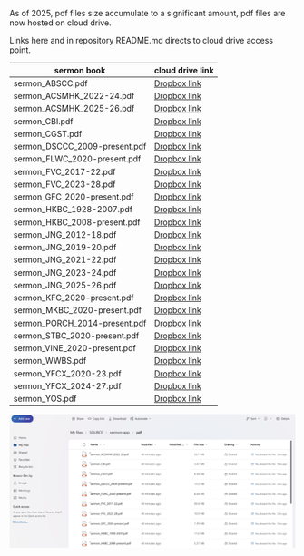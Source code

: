 As of 2025, pdf files size accumulate to a significant amount, pdf files are now hosted on cloud drive.

Links here and in repository README.md directs to cloud drive access point.

| sermon book                  | cloud drive link                                                                                                                                     |
|------------------------------|------------------------------------------------------------------------------------------------------------------------------------------------------|
|sermon_ABSCC.pdf              | [Dropbox link](https://www.dropbox.com/scl/fi/19vx8vaclognefpbo71wk/sermon_ABSCC.pdf?rlkey=v6lc4fi6s3mywoas8qodh07tz&st=aaunegub&dl=0)
|sermon_ACSMHK_2022-24.pdf     | [Dropbox link](https://www.dropbox.com/scl/fi/8ryvn7ulfd0rr3u4aauzg/sermon_ACSMHK_2022-24.pdf?rlkey=1i4h6ipgk6e58vxmi62eq7yt7&st=mi40c76p&dl=0)
|sermon_ACSMHK_2025-26.pdf     | [Dropbox link](https://www.dropbox.com/scl/fi/aa0mw6xitqeg9i085erty/sermon_ACSMHK_2025-26.pdf?rlkey=l8rsna372paovl8nr5yb8t1hr&st=7rwji54f&dl=0)
|sermon_CBI.pdf                | [Dropbox link](https://www.dropbox.com/scl/fi/kri87524l6odxord50oz6/sermon_CBI.pdf?rlkey=uc49459whnh3jubwl6okukia0&st=nz04gybw&dl=0)
|sermon_CGST.pdf               | [Dropbox link](https://www.dropbox.com/scl/fi/ime14zaa9on3cmx3if0ea/sermon_CGST.pdf?rlkey=pdg3pse45b8vqnhgkawk3bk7n&st=ra559fvd&dl=0)
|sermon_DSCCC_2009-present.pdf | [Dropbox link](https://www.dropbox.com/scl/fi/i3zi3taibm4x3c4cypjtz/sermon_DSCCC_2009-present.pdf?rlkey=ndybxo4pxxaj8xk9ix6c9diq4&st=f2o5p1xx&dl=0)
|sermon_FLWC_2020-present.pdf  | [Dropbox link](https://www.dropbox.com/scl/fi/hlm0r2vn6jfd99rxwosfr/sermon_FLWC_2020-present.pdf?rlkey=35e5f6pqnab08yqbh6skcyxy0&st=7ea7hw55&dl=0)
|sermon_FVC_2017-22.pdf        | [Dropbox link](https://www.dropbox.com/scl/fi/i5jlzacawmlwskwz20w6g/sermon_FVC_2017-22.pdf?rlkey=8da9p796i2px78p7yg6bm34vb&st=1rwj409f&dl=0)
|sermon_FVC_2023-28.pdf        | [Dropbox link](https://www.dropbox.com/scl/fi/1r0cx106e0087r2lstiy3/sermon_FVC_2023-28.pdf?rlkey=ehlycvpqx5lbq3rrk112tpbra&st=i7cqqm6p&dl=0)
|sermon_GFC_2020-present.pdf   | [Dropbox link](https://www.dropbox.com/scl/fi/buzgzqtooe8r2fgy6ciik/sermon_GFC_2020-present.pdf?rlkey=66egk46fhlcee4dt1egd9eqcb&st=b2dzp6c1&dl=0)
|sermon_HKBC_1928-2007.pdf     | [Dropbox link](https://www.dropbox.com/scl/fi/gy475ozahgyswvp6da9lg/sermon_HKBC_1928-2007.pdf?rlkey=mngdp4lfb4amsaj0erk0ys6ia&st=n71s4znf&dl=0)
|sermon_HKBC_2008-present.pdf  | [Dropbox link](https://www.dropbox.com/scl/fi/c5y2wziiriiilbn1vqlcz/sermon_HKBC_2008-present.pdf?rlkey=bueyeempd66zne60k0sanaety&st=43dmwv8u&dl=0)
|sermon_JNG_2012-18.pdf        | [Dropbox link](https://www.dropbox.com/scl/fi/b5iv5kqzy9oqtt508cfjw/sermon_JNG_2012-18.pdf?rlkey=rj0dgeougqdjeezjz15ristcw&st=802aufjj&dl=0)
|sermon_JNG_2019-20.pdf        | [Dropbox link](https://www.dropbox.com/scl/fi/vmxmnmz4c7z47uyyvji7o/sermon_JNG_2019-20.pdf?rlkey=a5b1gcijqr0fk7blqyk8nahdp&st=t5f6c0uz&dl=0)
|sermon_JNG_2021-22.pdf        | [Dropbox link](https://www.dropbox.com/scl/fi/ag0cu3xuxtamh69eq9qve/sermon_JNG_2021-22.pdf?rlkey=4lmvq2e8n4ef0maf9bepqi7px&st=3ilpzsyq&dl=0)
|sermon_JNG_2023-24.pdf        | [Dropbox link](https://www.dropbox.com/scl/fi/6aiod4iwos9kchxa8s9bz/sermon_JNG_2023-24.pdf?rlkey=see55hvomd7uaqqquqssuifg8&st=ach9kxbk&dl=0)
|sermon_JNG_2025-26.pdf        | [Dropbox link](https://www.dropbox.com/scl/fi/gcuby99drfulyf4s5fvcz/sermon_JNG_2025-26.pdf?rlkey=mypcf3fv3gvedkhqf8caeexhm&st=z3y8uutx&dl=0)
|sermon_KFC_2020-present.pdf   | [Dropbox link](https://www.dropbox.com/scl/fi/56w19qca9z33psnmg5wnr/sermon_KFC_2020-present.pdf?rlkey=7uv3hoqb6ne3n7dsthrv1onbd&st=7artfn9s&dl=0)
|sermon_MKBC_2020-present.pdf  | [Dropbox link](https://www.dropbox.com/scl/fi/kijr8c7k741j5gnd928o7/sermon_MKBC_2020-present.pdf?rlkey=bi0aamjejvf75oiymdf7enqx8&st=q4fivytf&dl=0)
|sermon_PORCH_2014-present.pdf | [Dropbox link](https://www.dropbox.com/scl/fi/0u87t49t4null5zdnzr4z/sermon_PORCH_2014-present.pdf?rlkey=iyt02hpvq8i1yryh5waag83bh&st=u41vufkv&dl=0)
|sermon_STBC_2020-present.pdf  | [Dropbox link](https://www.dropbox.com/scl/fi/pg6c7h8sj9dajz9l9283q/sermon_STBC_2020-present.pdf?rlkey=u83166iscihnh9gjy138cgyb5&st=zq516qem&dl=0)
|sermon_VINE_2020-present.pdf  | [Dropbox link](https://www.dropbox.com/scl/fi/5y14d6av5m8cy5m9s3qdq/sermon_VINE_2020-present.pdf?rlkey=apmi1j2ozeouuikhunykt06jz&st=kz6zlj13&dl=0)
|sermon_WWBS.pdf               | [Dropbox link](https://www.dropbox.com/scl/fi/pjwwfgjhdropdlyar3i89/sermon_WWBS.pdf?rlkey=rowv5dtpix7wwkhmavhnzwls2&st=n4yvpr3s&dl=0)
|sermon_YFCX_2020-23.pdf       | [Dropbox link](https://www.dropbox.com/scl/fi/jmb7ddpbzoafvr92aecvj/sermon_YFCX_2020-23.pdf?rlkey=vuqpv0ddtmk19cqps45hoak6a&st=5xve5yah&dl=0)
|sermon_YFCX_2024-27.pdf       | [Dropbox link](https://www.dropbox.com/scl/fi/6n81qydnxu8jniaqqh59n/sermon_YFCX_2024-27.pdf?rlkey=mc0enlv3zbwv8xffv5q4jt36c&st=6w1b922y&dl=0)
|sermon_YOS.pdf                | [Dropbox link](https://www.dropbox.com/scl/fi/0gssb757sah0luha38jlv/sermon_YOS.pdf?rlkey=cvcisn4hq0g7ybv8jcmfm55lt&st=f1ozdavh&dl=0)

![Alt text](/photos/cloud_drive_pdf_folder_preview.jpg "cloud drive screen")

